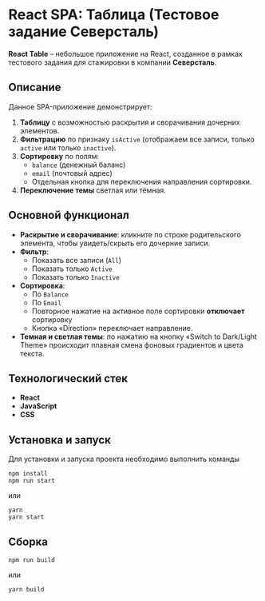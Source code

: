 # React SPA: Таблица (Тестовое задание Северсталь)

 **React Table** – небольшое приложение на React, созданное в рамках тестового задания для стажировки в компании **Северсталь**.

## Описание

Данное SPA-приложение демонстрирует:
1. **Таблицу** с возможностью раскрытия и сворачивания дочерних элементов.
2. **Фильтрацию** по признаку `isActive` (отображаем все записи, только `active` или только `inactive`).
3. **Сортировку** по полям:
   - `balance` (денежный баланс)
   - `email` (почтовый адрес)
   - Отдельная кнопка для переключения направления сортировки.
4. **Переключение темы** светлая или тёмная.

## Основной функционал

- **Раскрытие и сворачивание**: кликните по строке родительского элемента, чтобы увидеть/скрыть его дочерние записи.
- **Фильтр**:
  - Показать все записи (`All`)
  - Показать только `Active`
  - Показать только `Inactive`
- **Сортировка**:
  - По `Balance` 
  - По `Email` 
  - Повторное нажатие на активное поле сортировки **отключает** сортировку
  - Кнопка «Direction» переключает направление.
- **Темная и светлая темы**: по нажатию на кнопку «Switch to Dark/Light Theme» происходит плавная смена фоновых градиентов и цвета текста.

## Технологический стек

- **React**
- **JavaScript**
- **CSS** 

## Установка и запуск
Для установки и запуска проекта необходимо выполнить команды

```
npm install
npm run start
```

или

```
yarn
yarn start
```
## Сборка

```
npm run build
```

или

```
yarn build
```

